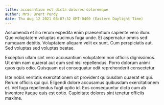 ```yaml
---
title: accusantium est dicta dolores doloremque
author: Mrs. Brent Purdy
date: Thu Aug 12 2021 08:07:32 GMT-0400 (Eastern Daylight Time)
---
```

Assumenda et illo rerum expedita enim praesentium sapiente vero illum. Quo voluptatem voluptas ducimus fuga unde. Et aspernatur omnis sed numquam debitis. Voluptatem aliquam velit ex sunt. Cum perspiciatis aut. Sed voluptas sed voluptas beatae.

 Excepturi ullam sint vero accusantium voluptatem non officiis dignissimos. Ut enim nam quaerat aut eum sed nisi repellendus. Porro dolorum animi quos quis odio. Quisquam est consequatur odit reprehenderit consectetur.

 Iste nobis veritatis exercitationem sit provident quibusdam quaerat et qui. Rerum officiis qui qui. Eligendi dolore accusamus quibusdam exercitationem et. Vel fuga repellendus fugit optio id. Eos consequuntur dicta cum ab inventore itaque quis est optio. Cupiditate dolores sint tenetur officiis maxime.